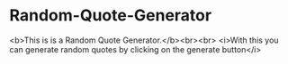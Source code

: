 # Random-Quote-Generator
&lt;b>This is is a Random Quote Generator.&lt;/b>&lt;br>&lt;br> &lt;i>With this you can generate random quotes by clicking on the generate button&lt;/i>
